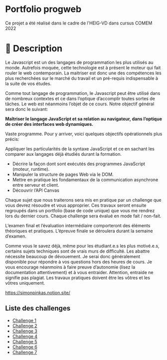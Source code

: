 # Portfolio progweb

Ce projet a été réalisé dans le cadre de l'HEIG-VD dans cursus COMEM 2022

# 📜 Description

Le Javascript est un des langages de programmation les plus utilisés au monde. Autrefois moquée, cette technologie est à présent le moteur qui fait rouler le web contemporain. La maitriser est donc une des compétences les plus recherchées sur le marché du travail et un pré-requis indispensable à la suite de vos études.

Comme tout langage de programmation, le Javascript peut être utilisé dans de nombreux contextes et ce dans l’optique d’accomplir toutes sortes de tâches. Le web est néanmoins l’objet de ce cours. Notre objectif général sera donc le suivant:

**Maîtriser le langage JavaScript et sa relation au navigateur, dans l’optique de créer des interfaces web dynamiques.**

Vaste programme. Pour y arriver, voici quelques objectifs opérationnels plus précis:

Appliquer les particularités de la syntaxe JavaScript et ce en sachant les comparer aux langages déjà étudiés durant la formation.

- Décrire la façon dont sont exécutés des programmes JavaScript (moteur, runtime).
- Manipuler la structure de pages Web via le DOM.
- Mettre en pratique les fondamentaux de la communication asynchrone entre serveur et client.
- Découvrir l’API Canvas

Chaque sujet que nous traiterons sera mis en pratique par un challenge que vous devrez résoudre et vous approprier. Ces travaux seront ensuite regroupés dans un portfolio (base de code unique) que vous me rendrez lors du dernier cours. Chaque challenge sera évalué en mode fait / non-fait.

L’examen final et l’évaluation intermédiaire comporteront des éléments théoriques et pratiques. L’épreuve finale se déroulera durant la semaine d’examen.

Comme vous le savez déjà, même pour les étudiant.e.s les plus motivé.e.s, certains sujets techniques sont de vrais murs de difficulté. Les abattre nécessite beaucoup de dévouement. Je serai donc généralement disponible pour répondre à vos questions hors des heures de cours. Je vous encourage néanmoins à faire preuve d’autonomie (lisez la documentation attentivement) et à vous entraider. Attention, entraide ne signifie pas plagiat. Les travaux pratiques doivent être les vôtres et les vôtres uniquement.

https://simonpinkas.notion.site/

## Liste des challenges

- [Challenge 1](https://kuasar-mknd.github.io/Progweb-Portfolio/challenge-1)
- [Challenge 2](https://kuasar-mknd.github.io/Progweb-Portfolio/challenge-2)
- [Challenge 3](https://kuasar-mknd.github.io/Progweb-Portfolio/challenge-3)
- [Challenge 4](https://kuasar-mknd.github.io/Progweb-Portfolio/challenge-4)
- [Challenge 5](https://kuasar-mknd.github.io/Progweb-Portfolio/challenge-5)
- [Challenge 6](https://kuasar-mknd.github.io/Progweb-Portfolio/challenge-6)
- [Challenge 7](https://kuasar-mknd.github.io/Progweb-Portfolio/challenge-7)
